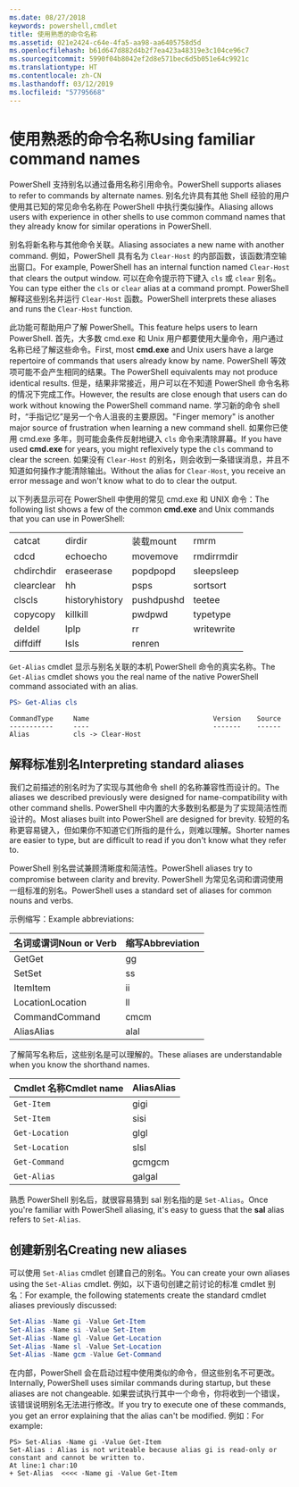```yaml
---
ms.date: 08/27/2018
keywords: powershell,cmdlet
title: 使用熟悉的命令名称
ms.assetid: 021e2424-c64e-4fa5-aa98-aa6405758d5d
ms.openlocfilehash: b61d647d882d4b2f7ea423a48319e3c104ce96c7
ms.sourcegitcommit: 5990f04b8042ef2d8e571bec6d5b051e64c9921c
ms.translationtype: HT
ms.contentlocale: zh-CN
ms.lasthandoff: 03/12/2019
ms.locfileid: "57795668"
---
```

# <a name="using-familiar-command-names"></a><span data-ttu-id="541ef-103">使用熟悉的命令名称</span><span class="sxs-lookup"><span data-stu-id="541ef-103">Using familiar command names</span></span>

<span data-ttu-id="541ef-104">PowerShell 支持别名以通过备用名称引用命令。</span><span class="sxs-lookup"><span data-stu-id="541ef-104">PowerShell supports aliases to refer to commands by alternate names.</span></span> <span data-ttu-id="541ef-105">别名允许具有其他 Shell 经验的用户使用其已知的常见命令名称在 PowerShell 中执行类似操作。</span><span class="sxs-lookup"><span data-stu-id="541ef-105">Aliasing allows users with experience in other shells to use common command names that they already know for similar operations in PowerShell.</span></span>

<span data-ttu-id="541ef-106">别名将新名称与其他命令关联。</span><span class="sxs-lookup"><span data-stu-id="541ef-106">Aliasing associates a new name with another command.</span></span> <span data-ttu-id="541ef-107">例如，PowerShell 具有名为 `Clear-Host` 的内部函数，该函数清空输出窗口。</span><span class="sxs-lookup"><span data-stu-id="541ef-107">For example, PowerShell has an internal function named `Clear-Host` that clears the output window.</span></span> <span data-ttu-id="541ef-108">可以在命令提示符下键入 `cls` 或 `clear` 别名。</span><span class="sxs-lookup"><span data-stu-id="541ef-108">You can type either the `cls` or `clear` alias at a command prompt.</span></span> <span data-ttu-id="541ef-109">PowerShell 解释这些别名并运行 `Clear-Host` 函数。</span><span class="sxs-lookup"><span data-stu-id="541ef-109">PowerShell interprets these aliases and runs the `Clear-Host` function.</span></span>

<span data-ttu-id="541ef-110">此功能可帮助用户了解 PowerShell。</span><span class="sxs-lookup"><span data-stu-id="541ef-110">This feature helps users to learn PowerShell.</span></span> <span data-ttu-id="541ef-111">首先，大多数 cmd.exe 和 Unix 用户都要使用大量命令，用户通过名称已经了解这些命令。</span><span class="sxs-lookup"><span data-stu-id="541ef-111">First, most **cmd.exe** and Unix users have a large repertoire of commands that users already know by name.</span></span> <span data-ttu-id="541ef-112">PowerShell 等效项可能不会产生相同的结果。</span><span class="sxs-lookup"><span data-stu-id="541ef-112">The PowerShell equivalents may not produce identical results.</span></span> <span data-ttu-id="541ef-113">但是，结果非常接近，用户可以在不知道 PowerShell 命令名称的情况下完成工作。</span><span class="sxs-lookup"><span data-stu-id="541ef-113">However, the results are close enough that users can do work without knowing the PowerShell command name.</span></span> <span data-ttu-id="541ef-114">学习新的命令 shell 时，“手指记忆”是另一个令人沮丧的主要原因。</span><span class="sxs-lookup"><span data-stu-id="541ef-114">"Finger memory" is another major source of frustration when learning a new command shell.</span></span> <span data-ttu-id="541ef-115">如果你已使用 cmd.exe 多年，则可能会条件反射地键入 `cls` 命令来清除屏幕。</span><span class="sxs-lookup"><span data-stu-id="541ef-115">If you have used **cmd.exe** for years, you might reflexively type the `cls` command to clear the screen.</span></span> <span data-ttu-id="541ef-116">如果没有 `Clear-Host` 的别名，则会收到一条错误消息，并且不知道如何操作才能清除输出。</span><span class="sxs-lookup"><span data-stu-id="541ef-116">Without the alias for `Clear-Host`, you receive an error message and won't know what to do to clear the output.</span></span>

<span data-ttu-id="541ef-117">以下列表显示可在 PowerShell 中使用的常见 cmd.exe 和 UNIX 命令：</span><span class="sxs-lookup"><span data-stu-id="541ef-117">The following list shows a few of the common **cmd.exe** and Unix commands that you can use in PowerShell:</span></span>

|||||
|-|-|-|-|
|<span data-ttu-id="541ef-118">cat</span><span class="sxs-lookup"><span data-stu-id="541ef-118">cat</span></span>|<span data-ttu-id="541ef-119">dir</span><span class="sxs-lookup"><span data-stu-id="541ef-119">dir</span></span>|<span data-ttu-id="541ef-120">装载</span><span class="sxs-lookup"><span data-stu-id="541ef-120">mount</span></span>|<span data-ttu-id="541ef-121">rm</span><span class="sxs-lookup"><span data-stu-id="541ef-121">rm</span></span>|
|<span data-ttu-id="541ef-122">cd</span><span class="sxs-lookup"><span data-stu-id="541ef-122">cd</span></span>|<span data-ttu-id="541ef-123">echo</span><span class="sxs-lookup"><span data-stu-id="541ef-123">echo</span></span>|<span data-ttu-id="541ef-124">move</span><span class="sxs-lookup"><span data-stu-id="541ef-124">move</span></span>|<span data-ttu-id="541ef-125">rmdir</span><span class="sxs-lookup"><span data-stu-id="541ef-125">rmdir</span></span>|
|<span data-ttu-id="541ef-126">chdir</span><span class="sxs-lookup"><span data-stu-id="541ef-126">chdir</span></span>|<span data-ttu-id="541ef-127">erase</span><span class="sxs-lookup"><span data-stu-id="541ef-127">erase</span></span>|<span data-ttu-id="541ef-128">popd</span><span class="sxs-lookup"><span data-stu-id="541ef-128">popd</span></span>|<span data-ttu-id="541ef-129">sleep</span><span class="sxs-lookup"><span data-stu-id="541ef-129">sleep</span></span>|
|<span data-ttu-id="541ef-130">clear</span><span class="sxs-lookup"><span data-stu-id="541ef-130">clear</span></span>|<span data-ttu-id="541ef-131">h</span><span class="sxs-lookup"><span data-stu-id="541ef-131">h</span></span>|<span data-ttu-id="541ef-132">ps</span><span class="sxs-lookup"><span data-stu-id="541ef-132">ps</span></span>|<span data-ttu-id="541ef-133">sort</span><span class="sxs-lookup"><span data-stu-id="541ef-133">sort</span></span>|
|<span data-ttu-id="541ef-134">cls</span><span class="sxs-lookup"><span data-stu-id="541ef-134">cls</span></span>|<span data-ttu-id="541ef-135">history</span><span class="sxs-lookup"><span data-stu-id="541ef-135">history</span></span>|<span data-ttu-id="541ef-136">pushd</span><span class="sxs-lookup"><span data-stu-id="541ef-136">pushd</span></span>|<span data-ttu-id="541ef-137">tee</span><span class="sxs-lookup"><span data-stu-id="541ef-137">tee</span></span>|
|<span data-ttu-id="541ef-138">copy</span><span class="sxs-lookup"><span data-stu-id="541ef-138">copy</span></span>|<span data-ttu-id="541ef-139">kill</span><span class="sxs-lookup"><span data-stu-id="541ef-139">kill</span></span>|<span data-ttu-id="541ef-140">pwd</span><span class="sxs-lookup"><span data-stu-id="541ef-140">pwd</span></span>|<span data-ttu-id="541ef-141">type</span><span class="sxs-lookup"><span data-stu-id="541ef-141">type</span></span>|
|<span data-ttu-id="541ef-142">del</span><span class="sxs-lookup"><span data-stu-id="541ef-142">del</span></span>|<span data-ttu-id="541ef-143">lp</span><span class="sxs-lookup"><span data-stu-id="541ef-143">lp</span></span>|<span data-ttu-id="541ef-144">r</span><span class="sxs-lookup"><span data-stu-id="541ef-144">r</span></span>|<span data-ttu-id="541ef-145">write</span><span class="sxs-lookup"><span data-stu-id="541ef-145">write</span></span>|
|<span data-ttu-id="541ef-146">diff</span><span class="sxs-lookup"><span data-stu-id="541ef-146">diff</span></span>|<span data-ttu-id="541ef-147">ls</span><span class="sxs-lookup"><span data-stu-id="541ef-147">ls</span></span>|<span data-ttu-id="541ef-148">ren</span><span class="sxs-lookup"><span data-stu-id="541ef-148">ren</span></span>||

<span data-ttu-id="541ef-149">`Get-Alias` cmdlet 显示与别名关联的本机 PowerShell 命令的真实名称。</span><span class="sxs-lookup"><span data-stu-id="541ef-149">The `Get-Alias` cmdlet shows you the real name of the native PowerShell command associated with an alias.</span></span>

```powershell
PS> Get-Alias cls
```

```Output
CommandType     Name                               Version    Source
-----------     ----                               -------    ------
Alias           cls -> Clear-Host
```

## <a name="interpreting-standard-aliases"></a><span data-ttu-id="541ef-150">解释标准别名</span><span class="sxs-lookup"><span data-stu-id="541ef-150">Interpreting standard aliases</span></span>

<span data-ttu-id="541ef-151">我们之前描述的别名时为了实现与其他命令 shell 的名称兼容性而设计的。</span><span class="sxs-lookup"><span data-stu-id="541ef-151">The aliases we described previously were designed for name-compatibility with other command shells.</span></span>
<span data-ttu-id="541ef-152">PowerShell 中内置的大多数别名都是为了实现简洁性而设计的。</span><span class="sxs-lookup"><span data-stu-id="541ef-152">Most aliases built into PowerShell are designed for brevity.</span></span> <span data-ttu-id="541ef-153">较短的名称更容易键入，但如果你不知道它们所指的是什么，则难以理解。</span><span class="sxs-lookup"><span data-stu-id="541ef-153">Shorter names are easier to type, but are difficult to read if you don't know what they refer to.</span></span>

<span data-ttu-id="541ef-154">PowerShell 别名尝试兼顾清晰度和简洁性。</span><span class="sxs-lookup"><span data-stu-id="541ef-154">PowerShell aliases try to compromise between clarity and brevity.</span></span> <span data-ttu-id="541ef-155">PowerShell 为常见名词和谓词使用一组标准的别名。</span><span class="sxs-lookup"><span data-stu-id="541ef-155">PowerShell uses a standard set of aliases for common nouns and verbs.</span></span>

<span data-ttu-id="541ef-156">示例缩写：</span><span class="sxs-lookup"><span data-stu-id="541ef-156">Example abbreviations:</span></span>

| <span data-ttu-id="541ef-157">名词或谓词</span><span class="sxs-lookup"><span data-stu-id="541ef-157">Noun or Verb</span></span> | <span data-ttu-id="541ef-158">缩写</span><span class="sxs-lookup"><span data-stu-id="541ef-158">Abbreviation</span></span> |
|--------------|--------------|
| <span data-ttu-id="541ef-159">Get</span><span class="sxs-lookup"><span data-stu-id="541ef-159">Get</span></span>          | <span data-ttu-id="541ef-160">g</span><span class="sxs-lookup"><span data-stu-id="541ef-160">g</span></span>            |
| <span data-ttu-id="541ef-161">Set</span><span class="sxs-lookup"><span data-stu-id="541ef-161">Set</span></span>          | <span data-ttu-id="541ef-162">s</span><span class="sxs-lookup"><span data-stu-id="541ef-162">s</span></span>            |
| <span data-ttu-id="541ef-163">Item</span><span class="sxs-lookup"><span data-stu-id="541ef-163">Item</span></span>         | <span data-ttu-id="541ef-164">i</span><span class="sxs-lookup"><span data-stu-id="541ef-164">i</span></span>            |
| <span data-ttu-id="541ef-165">Location</span><span class="sxs-lookup"><span data-stu-id="541ef-165">Location</span></span>     | <span data-ttu-id="541ef-166">l</span><span class="sxs-lookup"><span data-stu-id="541ef-166">l</span></span>            |
| <span data-ttu-id="541ef-167">Command</span><span class="sxs-lookup"><span data-stu-id="541ef-167">Command</span></span>      | <span data-ttu-id="541ef-168">cm</span><span class="sxs-lookup"><span data-stu-id="541ef-168">cm</span></span>           |
| <span data-ttu-id="541ef-169">Alias</span><span class="sxs-lookup"><span data-stu-id="541ef-169">Alias</span></span>        | <span data-ttu-id="541ef-170">al</span><span class="sxs-lookup"><span data-stu-id="541ef-170">al</span></span>           |

<span data-ttu-id="541ef-171">了解简写名称后，这些别名是可以理解的。</span><span class="sxs-lookup"><span data-stu-id="541ef-171">These aliases are understandable when you know the shorthand names.</span></span>

| <span data-ttu-id="541ef-172">Cmdlet 名称</span><span class="sxs-lookup"><span data-stu-id="541ef-172">Cmdlet name</span></span>    | <span data-ttu-id="541ef-173">Alias</span><span class="sxs-lookup"><span data-stu-id="541ef-173">Alias</span></span> |
|----------------|-------|
| `Get-Item`     | <span data-ttu-id="541ef-174">gi</span><span class="sxs-lookup"><span data-stu-id="541ef-174">gi</span></span>    |
| `Set-Item`     | <span data-ttu-id="541ef-175">si</span><span class="sxs-lookup"><span data-stu-id="541ef-175">si</span></span>    |
| `Get-Location` | <span data-ttu-id="541ef-176">gl</span><span class="sxs-lookup"><span data-stu-id="541ef-176">gl</span></span>    |
| `Set-Location` | <span data-ttu-id="541ef-177">sl</span><span class="sxs-lookup"><span data-stu-id="541ef-177">sl</span></span>    |
| `Get-Command`  | <span data-ttu-id="541ef-178">gcm</span><span class="sxs-lookup"><span data-stu-id="541ef-178">gcm</span></span>   |
| `Get-Alias`    | <span data-ttu-id="541ef-179">gal</span><span class="sxs-lookup"><span data-stu-id="541ef-179">gal</span></span>   |

<span data-ttu-id="541ef-180">熟悉 PowerShell 别名后，就很容易猜到 sal 别名指的是 `Set-Alias`。</span><span class="sxs-lookup"><span data-stu-id="541ef-180">Once you're familiar with PowerShell aliasing, it's easy to guess that the **sal** alias refers to `Set-Alias`.</span></span>

## <a name="creating-new-aliases"></a><span data-ttu-id="541ef-181">创建新别名</span><span class="sxs-lookup"><span data-stu-id="541ef-181">Creating new aliases</span></span>

<span data-ttu-id="541ef-182">可以使用 `Set-Alias` cmdlet 创建自己的别名。</span><span class="sxs-lookup"><span data-stu-id="541ef-182">You can create your own aliases using the `Set-Alias` cmdlet.</span></span> <span data-ttu-id="541ef-183">例如，以下语句创建之前讨论的标准 cmdlet 别名：</span><span class="sxs-lookup"><span data-stu-id="541ef-183">For example, the following statements create the standard cmdlet aliases previously discussed:</span></span>

```powershell
Set-Alias -Name gi -Value Get-Item
Set-Alias -Name si -Value Set-Item
Set-Alias -Name gl -Value Get-Location
Set-Alias -Name sl -Value Set-Location
Set-Alias -Name gcm -Value Get-Command
```

<span data-ttu-id="541ef-184">在内部，PowerShell 会在启动过程中使用类似的命令，但这些别名不可更改。</span><span class="sxs-lookup"><span data-stu-id="541ef-184">Internally, PowerShell uses similar commands during startup, but these aliases are not changeable.</span></span>
<span data-ttu-id="541ef-185">如果尝试执行其中一个命令，你将收到一个错误，该错误说明别名无法进行修改。</span><span class="sxs-lookup"><span data-stu-id="541ef-185">If you try to execute one of these commands, you get an error explaining that the alias can't be modified.</span></span> <span data-ttu-id="541ef-186">例如：</span><span class="sxs-lookup"><span data-stu-id="541ef-186">For example:</span></span>

```
PS> Set-Alias -Name gi -Value Get-Item
Set-Alias : Alias is not writeable because alias gi is read-only or constant and cannot be written to.
At line:1 char:10
+ Set-Alias  <<<< -Name gi -Value Get-Item
```

